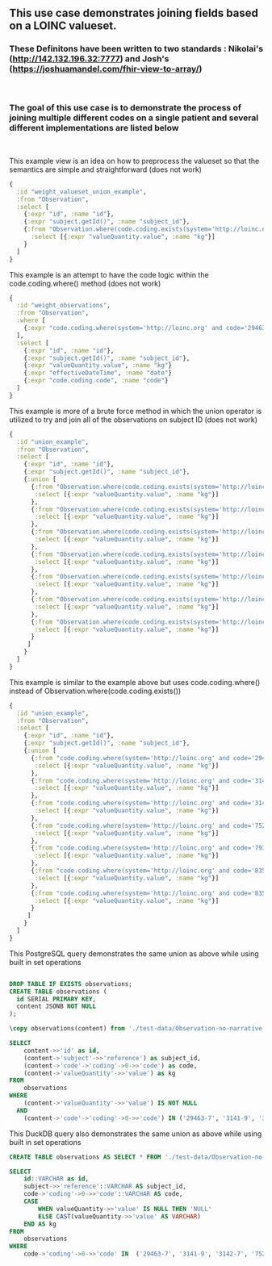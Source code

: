 ## This use case demonstrates joining fields based on a LOINC valueset. 

### These Definitons have been written to two standards : Nikolai's (http://142.132.196.32:7777) and Josh's (https://joshuamandel.com/fhir-view-to-array/)
&nbsp;

### The goal of this use case is to demonstrate the process of joining multiple different codes on a single patient and several different implementations are listed below
&nbsp;

This example view is an idea on how to preprocess the valueset so that the semantics are simple and straightforward (does not work)

```clojure
{
  :id "weight_valueset_union_example",
  :from "Observation",
  :select [
    {:expr "id", :name "id"},
    {:expr "subject.getId()", :name "subject_id"},
    {:from "Observation.where(code.coding.exists(system='http://loinc.org' and valueset.url='LG34372-9'))",
      :select [{:expr "valueQuantity.value", :name "kg"}]
    }
  ]
}
```
This example is an attempt to have the code logic within the code.coding.where() method (does not work)
```clojure
{
  :id "weight_observations",
  :from "Observation",
  :where [
    {:expr "code.coding.where(system='http://loinc.org' and code='29463-7' or code='3141-9' or code='3142-7' or code='75292-3' or code='79348-9' or code='8350-1' or code='8351-9')"}
  ],
  :select [
    {:expr "id", :name "id"},
    {:expr "subject.getId()", :name "subject_id"},
    {:expr "valueQuantity.value", :name "kg"}
    {:expr "effectiveDateTime", :name "date"}
    {:expr "code.coding.code", :name "code"}
  ]
}

```
This example is more of a brute force method in which the union operator is utilized to try and join all of the observations on subject ID (does not work)
```clojure
{
  :id "union_example",
  :from "Observation",
  :select [
    {:expr "id", :name "id"},
    {:expr "subject.getId()", :name "subject_id"},
    {:union [
      {:from "Observation.where(code.coding.exists(system='http://loinc.org' and code='29463-7'))", 
       :select [{:expr "valueQuantity.value", :name "kg"}]
      },
      {:from "Observation.where(code.coding.exists(system='http://loinc.org' and code='3141-9'))", 
       :select [{:expr "valueQuantity.value", :name "kg"}]
      },
      {:from "Observation.where(code.coding.exists(system='http://loinc.org' and code='3142-7'))", 
       :select [{:expr "valueQuantity.value", :name "kg"}]
      },
      {:from "Observation.where(code.coding.exists(system='http://loinc.org' and code='75292-3'))", 
       :select [{:expr "valueQuantity.value", :name "kg"}]
      },
      {:from "Observation.where(code.coding.exists(system='http://loinc.org' and code='79348-9'))", 
       :select [{:expr "valueQuantity.value", :name "kg"}]
      },
      {:from "Observation.where(code.coding.exists(system='http://loinc.org' and code='8350-1'))", 
       :select [{:expr "valueQuantity.value", :name "kg"}]
      },
      {:from "Observation.where(code.coding.exists(system='http://loinc.org' and code='8351-9'))", 
       :select [{:expr "valueQuantity.value", :name "kg"}]
      }
     ]
    }
  ]
}
```
This example is similar to the example above but uses code.coding.where() instead of Observation.where(code.coding.exists())
```clojure
{
  :id "union_example",
  :from "Observation",
  :select [
    {:expr "id", :name "id"},
    {:expr "subject.getId()", :name "subject_id"},
    {:union [
      {:from "code.coding.where(system='http://loinc.org' and code='29463-7')", 
       :select [{:expr "valueQuantity.value", :name "kg"}]
      },
      {:from "code.coding.where(system='http://loinc.org' and code='3141-9')", 
       :select [{:expr "valueQuantity.value", :name "kg"}]
      },
      {:from "code.coding.where(system='http://loinc.org' and code='3142-7')", 
       :select [{:expr "valueQuantity.value", :name "kg"}]
      },
      {:from "code.coding.where(system='http://loinc.org' and code='75292-3')", 
       :select [{:expr "valueQuantity.value", :name "kg"}]
      },
      {:from "code.coding.where(system='http://loinc.org' and code='79348-9')", 
       :select [{:expr "valueQuantity.value", :name "kg"}]
      },
      {:from "code.coding.where(system='http://loinc.org' and code='8350-1')", 
       :select [{:expr "valueQuantity.value", :name "kg"}]
      },
      {:from "code.coding.where(system='http://loinc.org' and code='8351-9')", 
       :select [{:expr "valueQuantity.value", :name "kg"}]
      }
     ]
    }
  ]
}
```
This PostgreSQL query demonstrates the same union as above while using built in set operations
```sql

DROP TABLE IF EXISTS observations;
CREATE TABLE observations (
  id SERIAL PRIMARY KEY,
  content JSONB NOT NULL
);

\copy observations(content) from './test-data/Observation-no-narrative.ndjson';

SELECT 
    content->>'id' as id, 
    (content->'subject'->>'reference') as subject_id,
    (content->'code'->'coding'->0->>'code') as code,
    (content->'valueQuantity'->>'value') as kg
FROM 
    observations
WHERE
    (content->'valueQuantity'->>'value') IS NOT NULL
  AND
    (content->'code'->'coding'->0->>'code') IN ('29463-7', '3141-9', '3142-7', '75292-3', '79348-9', '8350-1', '8351-9');
```

This DuckDB query also demonstrates the same union as above while using built in set operations
```sql
CREATE TABLE observations AS SELECT * FROM './test-data/Observation-no-narrative.ndjson';

SELECT
    id::VARCHAR as id,
    subject->>'reference'::VARCHAR AS subject_id,
    code->'coding'->0->>'code'::VARCHAR AS code,
    CASE
        WHEN valueQuantity->>'value' IS NULL THEN 'NULL'
        ELSE CAST(valueQuantity->>'value' AS VARCHAR)
    END AS kg
FROM
    observations
WHERE
    code->'coding'->0->>'code' IN  ('29463-7', '3141-9', '3142-7', '75292-3', '79348-9', '8350-1', '8351-9');

```